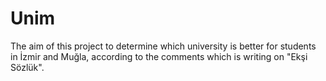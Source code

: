 # Unim
The aim of this project to determine which university is better for students in İzmir and Muğla, according to the comments which is writing on "Ekşi Sözlük".
